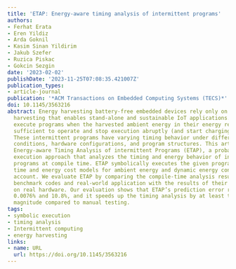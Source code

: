```yaml
---
title: 'ETAP: Energy-aware timing analysis of intermittent programs'
authors:
- Ferhat Erata
- Eren Yildiz
- Arda Goknil
- Kasim Sinan Yildirim
- Jakub Szefer
- Ruzica Piskac
- Gokcin Sezgin
date: '2023-02-02'
publishDate: '2023-11-25T07:08:35.421007Z'
publication_types:
- article-journal
publication: '*ACM Transactions on Embedded Computing Systems (TECS)*'
doi: 10.1145/3563216
abstract: Energy harvesting battery-free embedded devices rely only on ambient energy
  harvesting that enables stand-alone and sustainable IoT applications. These devices
  execute programs when the harvested ambient energy in their energy reservoir is
  sufficient to operate and stop execution abruptly (and start charging) otherwise.
  These intermittent programs have varying timing behavior under different energy
  conditions, hardware configurations, and program structures. This article presents
  Energy-aware Timing Analysis of intermittent Programs (ETAP), a probabilistic symbolic
  execution approach that analyzes the timing and energy behavior of intermittent
  programs at compile time. ETAP symbolically executes the given program while taking
  time and energy cost models for ambient energy and dynamic energy consumption into
  account. We evaluate ETAP by comparing the compile-time analysis results of our
  benchmark codes and real-world application with the results of their executions
  on real hardware. Our evaluation shows that ETAP’s prediction error rate is between
  0.0076% and 10.8%, and it speeds up the timing analysis by at least two orders of
  magnitude compared to manual testing.
tags:
- symbolic execution
- timing analysis
- Intermittent computing
- energy harvesting
links:
- name: URL
  url: https://doi.org/10.1145/3563216
---
```

